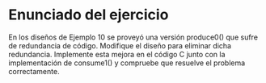 # Enunciado del ejercicio

En los diseños de Ejemplo 10 se proveyó una versión produce0() que sufre de redundancia de código. Modifique el diseño para eliminar dicha redundancia. Implemente esta mejora en el código C junto con la implementación de consume1() y compruebe que resuelve el problema correctamente.


